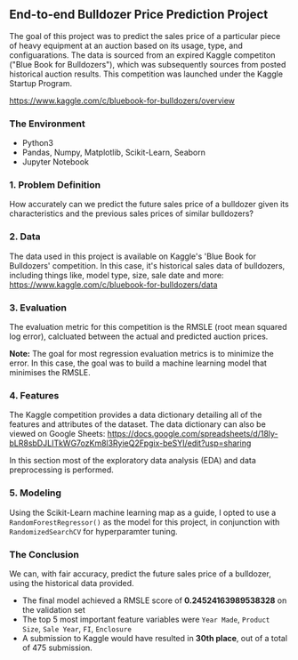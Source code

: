 ## End-to-end Bulldozer Price Prediction Project

The goal of this project was to predict the sales price of a particular piece of heavy equipment at an auction based on its usage, type, and configuarations. The data is sourced from an expired Kaggle competiton ("Blue Book for Bulldozers"), which was subsequently sources from posted historical auction results. This competition was launched under the Kaggle Startup Program.

https://www.kaggle.com/c/bluebook-for-bulldozers/overview

### The Environment
- Python3
- Pandas, Numpy, Matplotlib, Scikit-Learn, Seaborn
- Jupyter Notebook

### 1. Problem Definition
How accurately can we predict the future sales price of a bulldozer given its characteristics and the previous sales prices of similar bulldozers?

### 2. Data
The data used in this project is available on Kaggle's 'Blue Book for Bulldozers' competition. In this case, it's historical sales data of bulldozers, including things like, model type, size, sale date and more: https://www.kaggle.com/c/bluebook-for-bulldozers/data

### 3. Evaluation
The evaluation metric for this competition is the RMSLE (root mean squared log error), calcluated between the actual and predicted auction prices.

**Note:** The goal for most regression evaluation metrics is to minimize the error. In this case, the goal was to build a machine learning model that minimises the RMSLE.

### 4. Features 
The Kaggle competition provides a data dictionary detailing all of the features and attributes of the dataset. The data dictionary can also be viewed on Google Sheets: https://docs.google.com/spreadsheets/d/18ly-bLR8sbDJLITkWG7ozKm8l3RyieQ2Fpgix-beSYI/edit?usp=sharing

In this section most of the exploratory data analysis (EDA) and data preprocessing is performed.

### 5. Modeling
Using the Scikit-Learn machine learning map as a guide, I opted to use a `RandomForestRegressor()` as the model for this project, in conjunction with `RandomizedSearchCV` for hyperparamter tuning. 

### The Conclusion
We can, with fair accuracy, predict the future sales price of a bulldozer, using the historical data provided.

- The final model achieved a RMSLE score of **0.24524163989538328** on the validation set
- The top 5 most important feature variables were `Year Made`, `Product Size`, `Sale Year`, `FI`, `Enclosure`
- A submission to Kaggle would have resulted in **30th place**, out of a total of 475 submission.
